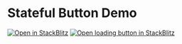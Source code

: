 # Stateful Button Demo

[![Open in StackBlitz](https://developer.stackblitz.com/img/open_in_stackblitz.svg)](https://stackblitz.com/edit/vitejs-vite-jhuumt?file=package.json,src%2FErrorButton.tsx)
[![Open loading button in StackBlitz](https://developer.stackblitz.com/img/open_in_stackblitz.svg)](https://stackblitz.com/github/dictybase-playground/stateful-button-demo/tree/feat/loading-button?file=src/main.tsx)
